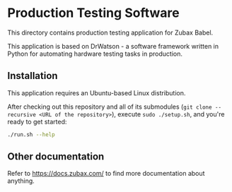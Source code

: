 # Production Testing Software

This directory contains production testing application for Zubax Babel.

This application is based on DrWatson - a software framework written in Python for automating hardware testing tasks
in production.

## Installation

This application requires an Ubuntu-based Linux distribution.

After checking out this repository and all of its submodules (`git clone --recursive <URL of the repository>`),
execute `sudo ./setup.sh`, and you're ready to get started:

```bash
./run.sh --help
```

## Other documentation

Refer to <https://docs.zubax.com/> to find more documentation about anything.
